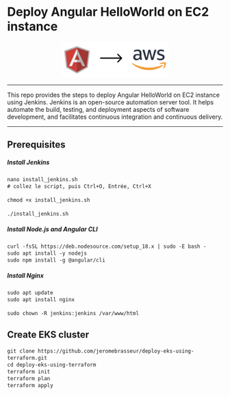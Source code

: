 # Deploy Angular HelloWorld on EC2 instance

<p align="center"><img src="img/angular-cicd.png" width="50%"></p>

----

This repo provides the steps to deploy Angular HelloWorld on EC2 instance using Jenkins. Jenkins is an open-source automation server tool. It helps automate the build, testing, and deployment aspects of software development, and facilitates continuous integration and continuous delivery.

----

## Prerequisites

##### Install Jenkins

```
nano install_jenkins.sh
# collez le script, puis Ctrl+O, Entrée, Ctrl+X

chmod +x install_jenkins.sh

./install_jenkins.sh
```

##### Install Node.js and Angular CLI

```
curl -fsSL https://deb.nodesource.com/setup_18.x | sudo -E bash -
sudo apt install -y nodejs
sudo npm install -g @angular/cli
```

##### Install Nginx

```
sudo apt update
sudo apt install nginx

sudo chown -R jenkins:jenkins /var/www/html
```

## Create EKS cluster

```
git clone https://github.com/jeromebrasseur/deploy-eks-using-terraform.git
cd deploy-eks-using-terraform
terraform init
terraform plan
terraform apply
```
